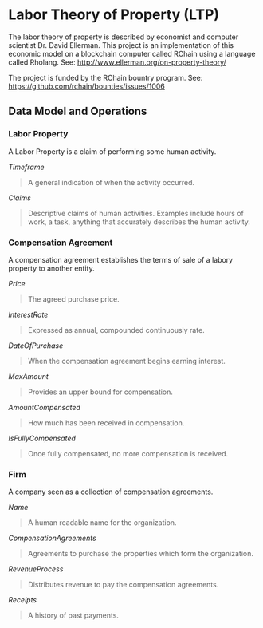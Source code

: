 # Labor Theory of Property (LTP)
The labor theory of property is described by economist and computer scientist Dr. David Ellerman. This project is an implementation of this economic model on a blockchain computer called RChain using a language called Rholang. See: http://www.ellerman.org/on-property-theory/

The project is funded by the RChain bountry program. See: https://github.com/rchain/bounties/issues/1006

## Data Model and Operations

### Labor Property
A Labor Property is a claim of performing some human activity.

_Timeframe_
>A general indication of when the activity occurred. 

_Claims_
>Descriptive claims of human activities. Examples include hours of work, a task, anything that accurately describes the human activity.

### Compensation Agreement
A compensation agreement establishes the terms of sale of a labory property to another entity. 

_Price_
>The agreed purchase price.

_InterestRate_
>Expressed as annual, compounded continuously rate. 

_DateOfPurchase_
>When the compensation agreement begins earning interest.

_MaxAmount_
>Provides an upper bound for compensation.

_AmountCompensated_
>How much has been received in compensation.

_IsFullyCompensated_
>Once fully compensated, no more compensation is received.

### Firm
A company seen as a collection of compensation agreements.

_Name_
>A human readable name for the organization.

_CompensationAgreements_
>Agreements to purchase the properties which form the organization.

_RevenueProcess_
>Distributes revenue to pay the compensation agreements.

_Receipts_
>A history of past payments.

